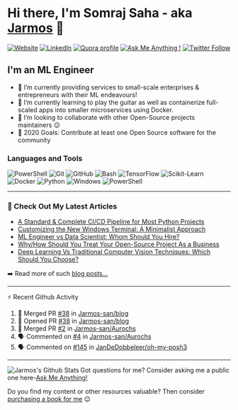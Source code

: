 # Hi there, I'm Somraj Saha - aka [Jarmos][website] 👋

[![Website](https://img.shields.io/website?label=Website&style=flat-square&url=https%3A%2F%2Fjarmos.netlify.app&logo=netlify&color=00C7B7)](https://jarmos.netlify.app) [![LinkedIn](https://img.shields.io/static/v1?label=LinkedIn&message=Connect&color=0077B5&style=flat-square&logo=linkedin)](https://www.linkedin.com/in/jarmos/) [![Quora profile](https://img.shields.io/static/v1?label=Quora&message=QnA&color=B92B27&style=flat-square&logo=quora)](https://www.quora.com/profile/Somraj-Saha-3) [![Ask Me Anything !](https://img.shields.io/badge/Ask%20me-anything-1abc9c.svg)](https://github.com/Jarmos-san/Jarmos-san/discussions?discussions_q=category%3AQ%26A) [![Twitter Follow](https://img.shields.io/twitter/follow/jarmosan?color=1DA1F2&logo=twitter&style=social)](https://twitter.com/intent/follow?original_referer=https%3A%2F%2Fgithub.com%2FJarmosan&screen_name=jarmosan)

## I'm an ML Engineer

- 🔭 I’m currently providing services to small-scale enterprises & entrepreneurs with their ML endeavours!
- 🌱 I’m currently learning to play the guitar as well as containerize full-scaled apps into smaller microservices using Docker.
- 👯 I’m looking to collaborate with other Open-Source projects maintainers :wink:
- 🥅 2020 Goals: Contribute at least one Open Source software for the community

### Languages and Tools

![PowerShell](https://img.shields.io/static/v1?label=Visual%20Studio%20Code&style=for-the-badge&logo=Visual%20Studio%20Code&message=1.52&color=007ACC)
![Git](https://img.shields.io/static/v1?label=Git&style=for-the-badge&logo=git&message=2.27.0&color=F05032)
![GitHub](https://img.shields.io/static/v1?label=GitHub&style=for-the-badge&logo=github&message=Jarmos-san&color=181717)
![Bash](https://img.shields.io/static/v1?label=GNU%20BASh&style=for-the-badge&logo=GNU%20Bash&message=5.1&color=4EAA25)
![TensorFlow](https://img.shields.io/static/v1?label=TensorFlow&style=for-the-badge&logo=tensorflow&message=2.4.0&color=FF6F00)
![Scikit-Learn](https://img.shields.io/static/v1?label=Sklearn&style=for-the-badge&logo=Scikit-learn&message=0.23&color=F7931E)
![Docker](https://img.shields.io/static/v1?label=Docker&style=for-the-badge&logo=Docker&message=19.03&color=2496ED)
![Python](https://img.shields.io/static/v1?label=Python&style=for-the-badge&logo=Python&message=3.8.5&color=3776AB)
![Windows](https://img.shields.io/static/v1?label=Windows&style=for-the-badge&logo=Windows&message=10&color=0078D6)
![PowerShell](https://img.shields.io/static/v1?label=PowerShell&style=for-the-badge&logo=powershell&message=5.1&color=5391FE)

---

### 📕 Check Out My Latest Articles

<!-- BLOG-POST-LIST:START -->
- [A Standard & Complete CI/CD Pipeline for Most Python Projects](https://medium.com/dev-genius/a-standard-complete-ci-cd-pipeline-for-most-python-projects-263602a05b2f?source=rss-dc888a4b021e------2)
- [Customizing the New Windows Terminal: A Minimalist Approach](https://medium.com/dev-genius/customizing-the-new-windows-terminal-5eaeec193630?source=rss-dc888a4b021e------2)
- [ML Engineer vs Data Scientist: Whom Should You Hire?](https://towardsdatascience.com/ml-engineer-vs-data-scientist-53c047666739?source=rss-dc888a4b021e------2)
- [Why/How Should You Treat Your Open-Source Project As a Business](https://medium.com/@jarmos/reasons-to-treat-your-oss-project-as-a-business-d47ccb6a9ed7?source=rss-dc888a4b021e------2)
- [Deep Learning Vs Traditional Computer Vision Techniques: Which Should You Choose?](https://medium.com/discover-computer-vision/deep-learning-vs-traditional-techniques-a-comparison-a590d66b63bd?source=rss-dc888a4b021e------2)
<!-- BLOG-POST-LIST:END -->

➡️ Read more of such [blog posts...](https://jarmos.netlify.app)

---

:zap: Recent Github Activity
<!--START_SECTION:activity-->
1. 🎉 Merged PR [#38](https://github.com/Jarmos-san/blog/pull/38) in [Jarmos-san/blog](https://github.com/Jarmos-san/blog)
2. 💪 Opened PR [#38](https://github.com/Jarmos-san/blog/pull/38) in [Jarmos-san/blog](https://github.com/Jarmos-san/blog)
3. 🎉 Merged PR [#2](https://github.com/Jarmos-san/Aurochs/pull/2) in [Jarmos-san/Aurochs](https://github.com/Jarmos-san/Aurochs)
4. 🗣 Commented on [#4](https://github.com/Jarmos-san/Aurochs/issues/4) in [Jarmos-san/Aurochs](https://github.com/Jarmos-san/Aurochs)
5. 🗣 Commented on [#145](https://github.com/JanDeDobbeleer/oh-my-posh3/issues/145) in [JanDeDobbeleer/oh-my-posh3](https://github.com/JanDeDobbeleer/oh-my-posh3)
<!--END_SECTION:activity-->

---

<img align="left" alt="Jarmos's Github Stats" src="https://github-readme-stats.jarmos.vercel.app/api?username=Jarmos-san&&hide_border=true&count_private=true&theme=dark" />

Got questions for me? Consider asking me a public one here-[Ask Me Anything!](https://github.com/Jarmos-san/Jarmos-san/discussions?discussions_q=category%3AQ%26A)

Do you find my content or other resources valuable? Then consider [purchasing a book for me](https://www.buymeacoffee.com/Jarmos) :wink:

[website]: https://jarmos.netlify.app
[twitter]: https://twitter.com/jarmosan
[instagram]: https://www.instagram.com/jarmos.san/
[linkedin]: https://www.linkedin.com/in/jarmos/

